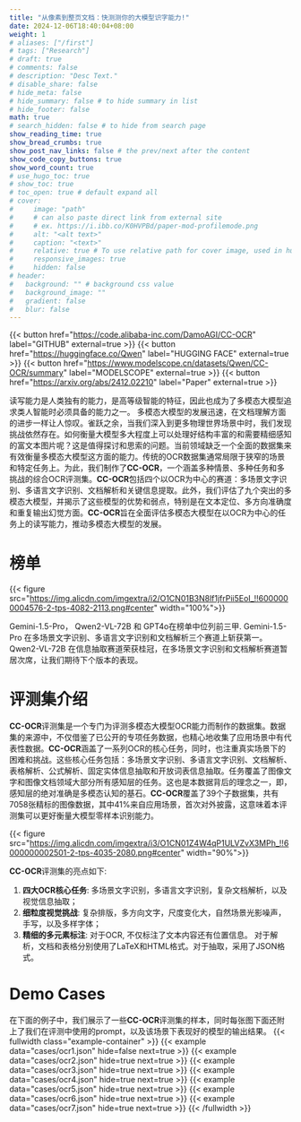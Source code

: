 ```yaml
---
title: "从像素到整页文档：快测测你的大模型识字能力!"
date: 2024-12-06T18:40:04+08:00
weight: 1
# aliases: ["/first"]
# tags: ["Research"]
# draft: true
# comments: false
# description: "Desc Text."
# disable_share: false
# hide_meta: false
# hide_summary: false # to hide summary in list
# hide_footer: false
math: true
# search_hidden: false # to hide from search page
show_reading_time: true
show_bread_crumbs: true
show_post_nav_links: false # the prev/next after the content
show_code_copy_buttons: true
show_word_count: true
# use_hugo_toc: true
# show_toc: true
# toc_open: true # default expand all
# cover:
#     image: "path"
#     # can also paste direct link from external site
#     # ex. https://i.ibb.co/K0HVPBd/paper-mod-profilemode.png
#     alt: "<alt text>"
#     caption: "<text>"
#     relative: true # To use relative path for cover image, used in hugo Page-bundles
#     responsive_images: true
#     hidden: false
# header:
#   background: "" # background css value
#   background_image: ""
#   gradient: false
#   blur: false
---
```



{{< button href="https://code.alibaba-inc.com/DamoAGI/CC-OCR" label="GITHUB" external=true >}}
{{< button href="https://huggingface.co/Qwen" label="HUGGING FACE" external=true >}}
{{< button href="https://www.modelscope.cn/datasets/Qwen/CC-OCR/summary" label="MODELSCOPE" external=true >}}
{{< button href="https://arxiv.org/abs/2412.02210" label="Paper" external=true >}}


读写能力是人类独有的能力，是高等级智能的特征，因此也成为了多模态大模型追求类人智能时必须具备的能力之一。 多模态大模型的发展迅速，在文档理解方面的进步一样让人惊叹。雀跃之余，当我们深入到更多物理世界场景中时，我们发现挑战依然存在。如何衡量大模型多大程度上可以处理好结构丰富的和需要精细感知的富文本图片呢？这是值得探讨和思索的问题。当前领域缺乏一个全面的数据集来有效衡量多模态大模型这方面的能力。传统的OCR数据集通常局限于狭窄的场景和特定任务上。为此，我们制作了**CC-OCR**，一个涵盖多种情景、多种任务和多挑战的综合OCR评测集。**CC-OCR**包括四个以OCR为中心的赛道：多场景文字识别、多语言文字识别、文档解析和关键信息提取。此外，我们评估了九个突出的多模态大模型，并揭示了这些模型的优势和弱点，特别是在文本定位、多方向准确度和重复输出幻觉方面。**CC-OCR**旨在全面评估多模态大模型在以OCR为中心的任务上的读写能力，推动多模态大模型的发展。



# 榜单
{{< figure src="https://img.alicdn.com/imgextra/i2/O1CN01B3N8lf1jfrPii5EoI_!!6000000004576-2-tps-4082-2113.png#center" width="100%">}}

Gemini-1.5-Pro， Qwen2-VL-72B 和 GPT4o在榜单中位列前三甲. Gemini-1.5-Pro 在多场景文字识别、多语言文字识别和文档解析三个赛道上斩获第一。Qwen2-VL-72B 在信息抽取赛道荣获桂冠，在多场景文字识别和文档解析赛道暂居次席，让我们期待下个版本的表现。



# 评测集介绍

**CC-OCR**评测集是一个专门为评测多模态大模型OCR能力而制作的数据集。数据集的来源中，不仅借鉴了已公开的专项任务数据，也精心地收集了应用场景中有代表性数据。**CC-OCR**涵盖了一系列OCR的核心任务，同时，也注重真实场景下的困难和挑战。这些核心任务包括：多场景文字识别、多语言文字识别、文档解析、表格解析、公式解析、固定实体信息抽取和开放词表信息抽取。任务覆盖了图像文字和图像文档领域大部分所有感知层的任务。这也是本数据背后的理念之一，即，感知层的绝对准确是多模态认知的基石。**CC-OCR**覆盖了39个子数据集，共有7058张精标的图像数据，其中41%来自应用场景，首次对外披露，这意味着本评测集可以更好衡量大模型零样本识别能力。

{{< figure src="https://img.alicdn.com/imgextra/i3/O1CN01Z4W4qP1ULVZvX3MPh_!!6000000002501-2-tps-4035-2080.png#center" width="90%">}}

**CC-OCR**评测集的亮点如下:

1. **四大OCR核心任务**: 多场景文字识别，多语言文字识别，复杂文档解析，以及视觉信息抽取；
2. **细粒度视觉挑战**: 复杂排版，多方向文字，尺度变化大，自然场景光影噪声，手写，以及多样字体；
3. **精细的多元素标注**: 对于OCR, 不仅标注了文本内容还有位置信息。 对于解析，文档和表格分别使用了LaTeX和HTML格式。对于抽取，采用了JSON格式。



# Demo Cases

在下面的例子中，我们展示了一些**CC-OCR**评测集的样本，同时每张图下面还附上了我们在评测中使用的prompt，以及该场景下表现好的模型的输出结果。
{{< fullwidth class="example-container" >}}
{{< example data="cases/ocr1.json" hide=false next=true >}}
{{< example data="cases/ocr2.json" hide=true next=true >}}
{{< example data="cases/ocr3.json" hide=true next=true >}}
{{< example data="cases/ocr4.json" hide=true next=true >}}
{{< example data="cases/ocr5.json" hide=true next=true >}}
{{< example data="cases/ocr6.json" hide=true next=true >}}
{{< example data="cases/ocr7.json" hide=true next=true >}}
{{< /fullwidth >}}

